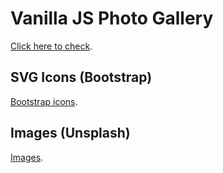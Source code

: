# Vanilla JS Photo Gallery 

[Click here to check](https://zyxzb.github.io/photo-gallery/).

## SVG Icons (Bootstrap)

[Bootstrap icons](https://icons.getbootstrap.com/). 

## Images (Unsplash)

[Images](https://unsplash.com). 